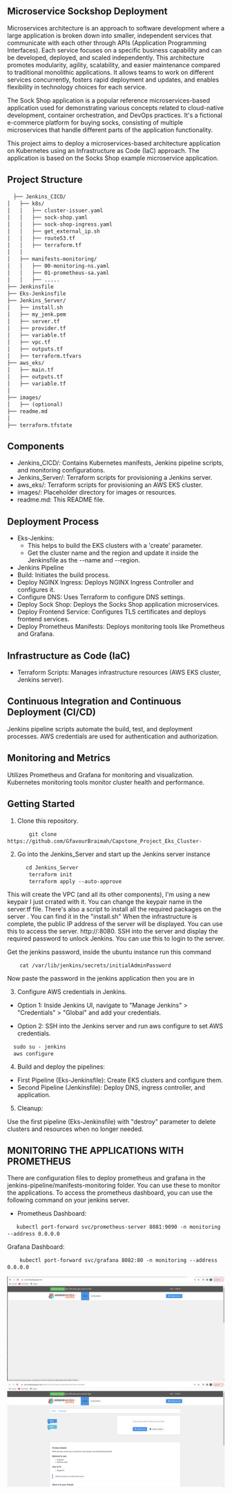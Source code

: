 ## Microservice Sockshop Deployment 

Microservices architecture is an approach to software development where a large application is broken down into smaller, independent services that communicate with each other through APIs (Application Programming Interfaces). Each service focuses on a specific business capability and can be developed, deployed, and scaled independently. This architecture promotes modularity, agility, scalability, and easier maintenance compared to traditional monolithic applications. It allows teams to work on different services concurrently, fosters rapid deployment and updates, and enables flexibility in technology choices for each service.

The Sock Shop application is a popular reference microservices-based application used for demonstrating various concepts related to cloud-native development, container orchestration, and DevOps practices. It's a fictional e-commerce platform for buying socks, consisting of multiple microservices that handle different parts of the application functionality.

This project aims to deploy a microservices-based architecture application on Kubernetes using an Infrastructure as Code (IaC) approach. The application is based on the Socks Shop example microservice application.

## Project Structure

 ```
   ├── Jenkins_CICD/
│   ├── k8s/
│   │   ├── cluster-issuer.yaml
│   │   ├── sock-shop.yaml
│   │   ├── sock-shop-ingress.yaml
│   │   ├── get_external_ip.sh
│   │   ├── route53.tf
│   │   ├── terraform.tf
│   │   
│   ├── manifests-monitoring/
│   │   ├── 00-monitoring-ns.yaml
│   │   ├── 01-prometheus-sa.yaml
│   │   ├── .....
├── Jenkinsfile
├── Eks-Jenkinsfile
├── Jenkins_Server/
│   ├── install.sh
│   ├── my_jenk.pem
│   ├── server.tf
│   ├── provider.tf
│   ├── variable.tf
│   ├── vpc.tf
│   ├── outputs.tf
│   ├── terraform.tfvars
├── aws_eks/
│   ├── main.tf
│   ├── outputs.tf
│   ├── variable.tf
│   
├── images/
│   ├── (optional)
├── readme.md
│
├── terraform.tfstate

 ```


 ## Components
* Jenkins_CICD/: Contains Kubernetes manifests, Jenkins pipeline scripts, and monitoring configurations.
* Jenkins_Server/: Terraform scripts for provisioning a Jenkins server.
* aws_eks/: Terraform scripts for provisioning an AWS EKS cluster.
* images/: Placeholder directory for images or resources.
* readme.md: This README file.


## Deployment Process
* Eks-Jenkins:
  - This helps to build the EKS clusters with a 'create' parameter.
  - Get the cluster name and the region and update it inside the Jenkinsfile as the --name and --region.  
* Jenkins Pipeline
* Build: Initiates the build process.
* Deploy NGINX Ingress: Deploys NGINX Ingress Controller and configures it.
* Configure DNS: Uses Terraform to configure DNS settings.
* Deploy Sock Shop: Deploys the Socks Shop application microservices.
* Deploy Frontend Service: Configures TLS certificates and deploys frontend services.
* Deploy Prometheus Manifests: Deploys monitoring tools like Prometheus and Grafana.

 ## Infrastructure as Code (IaC)
* Terraform Scripts: Manages infrastructure resources (AWS EKS cluster, Jenkins server).

## Continuous Integration and Continuous Deployment (CI/CD)
Jenkins pipeline scripts automate the build, test, and deployment processes.
AWS credentials are used for authentication and authorization.

## Monitoring and Metrics
Utilizes Prometheus and Grafana for monitoring and visualization.
Kubernetes monitoring tools monitor cluster health and performance.



## Getting Started
1. Clone this repository.

```
       git clone https://github.com/GfavourBraimah/Capstone_Project_Eks_Cluster-
```

2. Go into the Jenkins_Server and start up the Jenkins server instance 
```
      cd Jenkins_Server
       terraform init  
       terraform apply --auto-approve
```
This will create the VPC (and all its other components), I'm using  a new  keypair I just crrated  with it. You can change the keypair name in the server.tf file. There's also a script to install all the required packages on the server . You can find it in the "install.sh" When the infrastructure is complete, the public IP address of the server will be displayed. You can use this to access the server. http://<public-ip-address>:8080. SSH into the server and display the required password to unlock Jenkins. You can use this to login to the server.

Get the jenkins password, inside the ubuntu instance run this command 
```
    cat /var/lib/jenkins/secrets/initialAdminPassword
```

Now paste the password in the jenkins application then you are in 

3. Configure AWS credentials in Jenkins.
  - Option 1: Inside Jenkins UI, navigate to "Manage Jenkins" > "Credentials" > "Global" and add your credentials.

  - Option 2: SSH into the Jenkins server and run aws configure to set AWS credentials. 
 ```
   sudo su - jenkins
   aws configure
```

4. Build and deploy the pipelines:

 * First Pipeline (Eks-Jenkinsfile): Create EKS clusters and configure them.
 * Second Pipeline (Jenkinsfile): Deploy DNS, ingress controller, and application.

5. Cleanup:

Use the first pipeline (Eks-Jenkinsfile) with "destroy" parameter to delete clusters and resources when no longer needed.



## MONITORING THE APPLICATIONS WITH PROMETHEUS
There are configuration files to deploy prometheus and grafana in the jenkins-pipeline/manifests-monitoring folder. You can use these to monitor the applications. To access the prometheus dashboard, you can use the following command on your jenkins server.

* Prometheus Dashboard:
```
   kubectl port-forward svc/prometheus-server 8081:9090 -n monitoring --address 0.0.0.0
```
Grafana Dashboard:
```
    kubectl port-forward svc/grafana 8082:80 -n monitoring --address 0.0.0.0
```    

![prov](/images/sockshop.png)
![prov](/images/shockapp2.png)
